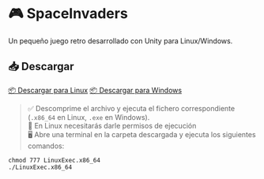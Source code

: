# 🎮 SpaceInvaders

Un pequeño juego retro desarrollado con Unity para Linux/Windows.  

## 📥 Descargar 
[📦 Descargar para Linux](https://github.com/Negerty48/SpaceInvaders/releases/download/untagged-fc5455dfc97dbbee8332/SpaceInvders.zip)
[📦 Descargar para Windows](https://github.com/Negerty48/SpaceInvaders/releases/download/untagged-cf77b9e1830172a460f6/exec.zip)

> ✅ Descomprime el archivo y ejecuta el fichero correspondiente (`.x86_64` en Linux, `.exe` en Windows).  
> 🔐 En Linux necesitarás darle permisos de ejecución  
> 🖥️ Abre una terminal en la carpeta descargada y ejecuta los siguientes comandos:    
``` 
chmod 777 LinuxExec.x86_64
./LinuxExec.x86_64

